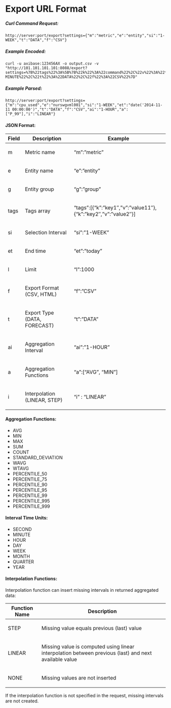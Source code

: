 # Export URL Format

##### Curl Command Request:

```
http://server:port/export?settings={"m":"metric","e":"entity","si":"1-WEEK","t":"DATA","f":"CSV"}
```

##### Example Encoded:

```
curl -u axibase:123456AX -o output.csv -v "http://101.101.101.101:8088/export?settings=%7B%22tags%22%3A%5B%7B%22k%22%3A%22command%22%2C%22v%22%3A%22*%22%7D%5D%2C%22m%22%3A%22proc_memory_used%22%2C%22e%22%3A%22awsswgvml001%22%2C%22si%22%3A%223-MINUTE%22%2C%22t%22%3A%22DATA%22%2C%22f%22%3A%22CSV%22%7D"
```

##### Example Parsed:

```
http://server:port/export?settings={"m":"cpu_used","e":"nurswgvml001","si":"1-WEEK","et":"date('2014-11-11 00:00:00')","t":"DATA","f":"CSV","ai":"1-HOUR","a":["P_99"],"i":"LINEAR"}
```

#### JSON Format:

| Field | Description | Example | 
| --- | --- | --- | 
|  <p>m</p>  |  <p>Metric name</p>  |  <p>“m”:”metric”</p>  | 
|  <p>e</p>  |  <p>Entity name</p>  |  <p>“e”:”entity”</p>  | 
|  <p>g</p>  |  <p>Entity group</p>  |  <p>“g”:”group”</p>  | 
|  <p>tags</p>  |  <p>Tags array</p>  |  <p>“tags”:[{“k”:”key1″,”v”:”value11″},{“k”:”key2″,”v”:”value2″}]</p>  | 
|  <p>si</p>  |  <p>Selection Interval</p>  |  <p>“si”:”1-WEEK”</p>  | 
|  <p>et</p>  |  <p>End time</p>  |  <p>“et”:”today”</p>  | 
|  <p>l</p>  |  <p>Limit</p>  |  <p>“l”:1000</p>  | 
|  <p>f</p>  |  <p>Export Format (CSV, HTML)</p>  |  <p>“f”:”CSV”</p>  | 
|  <p>t</p>  |  <p>Export Type (DATA, FORECAST)</p>  |  <p>“t”:”DATA”</p>  | 
|  <p>ai</p>  |  <p>Aggregation Interval</p>  |  <p>“ai”:”1-HOUR”</p>  | 
|  <p>a</p>  |  <p>Aggregation Functions</p>  |  <p>“a”:[“AVG”, “MIN”]</p>  | 
|  <p>i</p>  |  <p>Interpolation (LINEAR, STEP)</p>  |  <p>“i” : “LINEAR”</p>  | 


#### Aggregation Functions:


- AVG
- MIN
- MAX
- SUM
- COUNT
- STANDARD_DEVIATION
- WAVG
- WTAVG
- PERCENTILE_50
- PERCENTILE_75
- PERCENTILE_90
- PERCENTILE_95
- PERCENTILE_99
- PERCENTILE_995
- PERCENTILE_999


#### Interval Time Units:


- SECOND
- MINUTE
- HOUR
- DAY
- WEEK
- MONTH
- QUARTER
- YEAR


#### Interpolation Functions:

Interpolation function can insert missing intervals in returned aggregated data:

| Function Name | Description | 
| --- | --- | 
|  <p>STEP</p>  |  <p>Missing value equals previous (last) value</p>  | 
|  <p>LINEAR</p>  |  <p>Missing value is computed using linear interpolation between previous (last) and next available value</p>  | 
|  <p>NONE</p>  |  <p>Missing values are not inserted</p>  | 


If the interpolation function is not specified in the request, missing intervals are not created.

